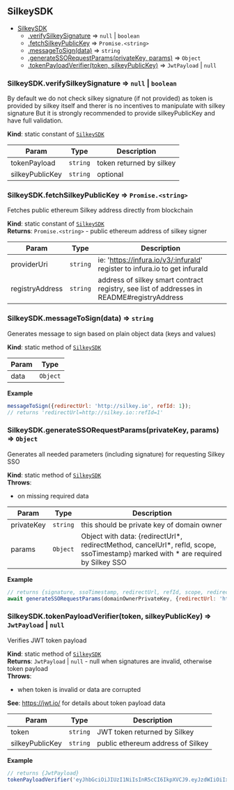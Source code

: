 <a name="module_SilkeySDK"></a>

## SilkeySDK

* [SilkeySDK](#module_SilkeySDK)
    * [.verifySilkeySignature](#module_SilkeySDK.verifySilkeySignature) ⇒ <code>null</code> \| <code>boolean</code>
    * [.fetchSilkeyPublicKey](#module_SilkeySDK.fetchSilkeyPublicKey) ⇒ <code>Promise.&lt;string&gt;</code>
    * [.messageToSign(data)](#module_SilkeySDK.messageToSign) ⇒ <code>string</code>
    * [.generateSSORequestParams(privateKey, params)](#module_SilkeySDK.generateSSORequestParams) ⇒ <code>Object</code>
    * [.tokenPayloadVerifier(token, silkeyPublicKey)](#module_SilkeySDK.tokenPayloadVerifier) ⇒ <code>JwtPayload</code> \| <code>null</code>

<a name="module_SilkeySDK.verifySilkeySignature"></a>

### SilkeySDK.verifySilkeySignature ⇒ <code>null</code> \| <code>boolean</code>
By default we do not check silkey signature (if not provided)
as token is provided by silkey itself and therer is no incentives to manipulate with silkey signature
But it is strongly recommended to provide silkeyPublicKey and have full validation.

**Kind**: static constant of [<code>SilkeySDK</code>](#module_SilkeySDK)  

| Param | Type | Description |
| --- | --- | --- |
| tokenPayload | <code>string</code> | token returned by silkey |
| silkeyPublicKey | <code>string</code> | optional |

<a name="module_SilkeySDK.fetchSilkeyPublicKey"></a>

### SilkeySDK.fetchSilkeyPublicKey ⇒ <code>Promise.&lt;string&gt;</code>
Fetches public ethereum Silkey address directly from blockchain

**Kind**: static constant of [<code>SilkeySDK</code>](#module_SilkeySDK)  
**Returns**: <code>Promise.&lt;string&gt;</code> - public ethereum address of silkey signer  

| Param | Type | Description |
| --- | --- | --- |
| providerUri | <code>string</code> | ie: 'https://infura.io/v3/:infuraId' register to infura.io to get infuraId |
| registryAddress | <code>string</code> | address of silkey smart contract registry, see list of addresses in README#registryAddress |

<a name="module_SilkeySDK.messageToSign"></a>

### SilkeySDK.messageToSign(data) ⇒ <code>string</code>
Generates message to sign based on plain object data (keys and values)

**Kind**: static method of [<code>SilkeySDK</code>](#module_SilkeySDK)  

| Param | Type |
| --- | --- |
| data | <code>Object</code> | 

**Example**  
```js
messageToSign({redirectUrl: 'http://silkey.io', refId: 1});
// returns 'redirectUrl=http://silkey.io::refId=1'
```
<a name="module_SilkeySDK.generateSSORequestParams"></a>

### SilkeySDK.generateSSORequestParams(privateKey, params) ⇒ <code>Object</code>
Generates all needed parameters (including signature) for requesting Silkey SSO

**Kind**: static method of [<code>SilkeySDK</code>](#module_SilkeySDK)  
**Throws**:

- on missing required data


| Param | Type | Description |
| --- | --- | --- |
| privateKey | <code>string</code> | this should be private key of domain owner |
| params | <code>Object</code> | Object with data: {redirectUrl*, redirectMethod, cancelUrl*, refId, scope, ssoTimestamp}  marked with * are required by Silkey SSO |

**Example**  
```js
// returns {signature, ssoTimestamp, redirectUrl, refId, scope, redirectMethod}
await generateSSORequestParams(domainOwnerPrivateKey, {redirectUrl: 'http://silkey.io', refId: 1});
```
<a name="module_SilkeySDK.tokenPayloadVerifier"></a>

### SilkeySDK.tokenPayloadVerifier(token, silkeyPublicKey) ⇒ <code>JwtPayload</code> \| <code>null</code>
Verifies JWT token payload

**Kind**: static method of [<code>SilkeySDK</code>](#module_SilkeySDK)  
**Returns**: <code>JwtPayload</code> \| <code>null</code> - null when signatures are invalid, otherwise token payload  
**Throws**:

- when token is invalid or data are corrupted

**See**: https://jwt.io/ for details about token payload data  

| Param | Type | Description |
| --- | --- | --- |
| token | <code>string</code> | JWT token returned by Silkey |
| silkeyPublicKey | <code>string</code> | public ethereum address of Silkey |

**Example**  
```js
// returns {JwtPayload}
tokenPayloadVerifier('eyJhbGciOiJIUzI1NiIsInR5cCI6IkpXVCJ9.eyJzdWIiOiIxMjM0NTY3ODkwIiwibmFtZSI6IkpvaG4gRG9lIiwiaWF0IjoxNTE2MjM5MDIyfQ.SflKxwRJSMeKKF2QT4fwpMeJf36POk6yJV_adQssw5c');
```
